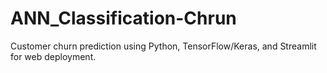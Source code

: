 # ANN_Classification-Chrun
Customer churn prediction using Python, TensorFlow/Keras, and Streamlit for web deployment.
